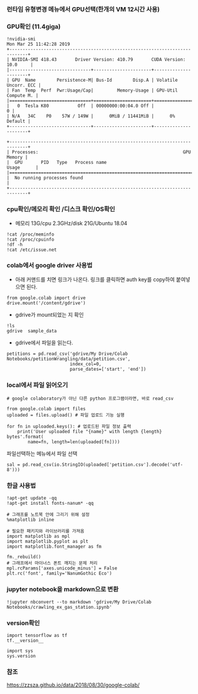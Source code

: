 ### 런타임 유형변경 메뉴에서 GPU선택(한개의 VM 12시간 사용)
### GPU확인 (11.4giga)
```
!nvidia-smi
Mon Mar 25 11:42:28 2019       
+-----------------------------------------------------------------------------+
| NVIDIA-SMI 418.43       Driver Version: 410.79       CUDA Version: 10.0     |
|-------------------------------+----------------------+----------------------+
| GPU  Name        Persistence-M| Bus-Id        Disp.A | Volatile Uncorr. ECC |
| Fan  Temp  Perf  Pwr:Usage/Cap|         Memory-Usage | GPU-Util  Compute M. |
|===============================+======================+======================|
|   0  Tesla K80           Off  | 00000000:00:04.0 Off |                    0 |
| N/A   34C    P0    57W / 149W |      0MiB / 11441MiB |      0%      Default |
+-------------------------------+----------------------+----------------------+
                                                                               
+-----------------------------------------------------------------------------+
| Processes:                                                       GPU Memory |
|  GPU       PID   Type   Process name                             Usage      |
|=============================================================================|
|  No running processes found                                                 |
+-----------------------------------------------------------------------------+
```
### cpu확인/메모리 확인 /디스크 확인/OS확인 
* 메모리 13G/cpu 2.3GHz/disk 21G/Ubuntu 18.04

```
!cat /proc/meminfo
!cat /proc/cpuinfo
!df -h
!cat /etc/issue.net
```

### colab에서 google driver 사용법
* 아래 커맨드를 치면 링크가 나온다. 링크를 클릭하면 auth key를 copy하여 붙여넣으면 된다. 
```
from google.colab import drive
drive.mount('/content/gdrive')
```
* gdrive가 mount되었는 지 확인 
```
!ls
gdrive	sample_data
```
* gdrive에서 파일을 읽는다. 
```
petitions = pd.read_csv('gdrive/My Drive/Colab Notebooks/petitionWrangling/data/petition.csv', 
                        index_col=0,
                        parse_dates=['start', 'end'])
```
### local에서 파일 읽어오기
```
# google colaboratory가 아닌 다른 python 프로그램이라면, 바로 read_csv

from google.colab import files
uploaded = files.upload() # 파일 업로드 기능 실행

for fn in uploaded.keys(): # 업로드된 파일 정보 출력
    print('User uploaded file "{name}" with length {length} bytes'.format(
        name=fn, length=len(uploaded[fn])))
```
파일선택하는 메뉴에서 파일 선택
```
sal = pd.read_csv(io.StringIO(uploaded['petition.csv'].decode('utf-8')))
```
### 한글 사용법
```
!apt-get update -qq
!apt-get install fonts-nanum* -qq

# 그래프를 노트북 안에 그리기 위해 설정
%matplotlib inline

# 필요한 패키지와 라이브러리를 가져옴
import matplotlib as mpl
import matplotlib.pyplot as plt
import matplotlib.font_manager as fm

fm._rebuild()
# 그래프에서 마이너스 폰트 깨지는 문제 처리 
mpl.rcParams['axes.unicode_minus'] = False
plt.rc('font', family='NanumGothic Eco')
```
### jupyter notebook을 markdown으로 변환
```
!jupyter nbconvert --to markdown 'gdrive/My Drive/Colab Notebooks/crawling_ex_gas_station.ipynb'
```
### version확인
```
import tensorflow as tf
tf.__version__

import sys
sys.version
```


###  참조 
https://zzsza.github.io/data/2018/08/30/google-colab/
